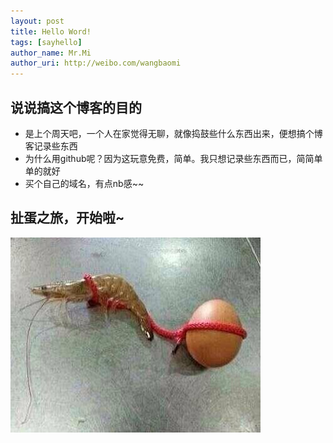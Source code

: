 ```yaml
---
layout: post
title: Hello Word!
tags: [sayhello]
author_name: Mr.Mi
author_uri: http://weibo.com/wangbaomi
---
```

## 说说搞这个博客的目的
- 是上个周天吧，一个人在家觉得无聊，就像捣鼓些什么东西出来，便想搞个博客记录些东西
- 为什么用github呢？因为这玩意免费，简单。我只想记录些东西而已，简简单单的就好
- 买个自己的域名，有点nb感~~
## 扯蛋之旅，开始啦~
![](images/xiachedan.jpg)